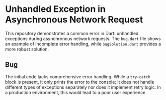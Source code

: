# Unhandled Exception in Asynchronous Network Request

This repository demonstrates a common error in Dart:  unhandled exceptions during asynchronous network requests.  The `bug.dart` file shows an example of incomplete error handling, while `bugSolution.dart` provides a more robust solution.

## Bug
The initial code lacks comprehensive error handling.  While a `try-catch` block is present,  it only prints the error to the console; it does not handle different types of exceptions separately nor does it implement retry logic.  In a production environment, this would lead to a poor user experience.